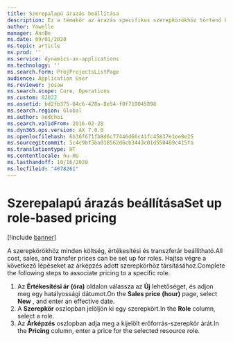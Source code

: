 ```yaml
---
title: Szerepalapú árazás beállítása
description: Ez a témakör az árazás specifikus szerepkörökhöz történő beállításáról nyújt információkat.
author: Yowelle
manager: AnnBe
ms.date: 09/01/2020
ms.topic: article
ms.prod: ''
ms.service: dynamics-ax-applications
ms.technology: ''
ms.search.form: ProjProjectsListPage
audience: Application User
ms.reviewer: josaw
ms.search.scope: Core, Operations
ms.custom: 82022
ms.assetid: bd2fb375-84c6-428a-8e54-f0f719045898
ms.search.region: Global
ms.author: andchoi
ms.search.validFrom: 2016-02-28
ms.dyn365.ops.version: AX 7.0.0
ms.openlocfilehash: 6b36f671fb8d6c77446d66c41fc45837e1ee8e25
ms.sourcegitcommit: 5c4c9bf3ba018562d6cb3443c01d550489c415fa
ms.translationtype: HT
ms.contentlocale: hu-HU
ms.lasthandoff: 10/16/2020
ms.locfileid: "4078261"
---
```

# <a name="set-up-role-based-pricing"></a><span data-ttu-id="eb056-103">Szerepalapú árazás beállítása</span><span class="sxs-lookup"><span data-stu-id="eb056-103">Set up role-based pricing</span></span>

[!include [banner](../includes/banner.md)]

<span data-ttu-id="eb056-104">A szerepkörökhöz minden költség, értékesítési és transzferár beállítható.</span><span class="sxs-lookup"><span data-stu-id="eb056-104">All cost, sales, and transfer prices can be set up for roles.</span></span> <span data-ttu-id="eb056-105">Hajtsa végre a következő lépéseket az árképzés adott szerepkörhöz társításához.</span><span class="sxs-lookup"><span data-stu-id="eb056-105">Complete the following steps to associate pricing to a specific role.</span></span>

1. <span data-ttu-id="eb056-106">Az **Értékesítési ár (óra)** oldalon válassza az **Új** lehetőséget, és adjon meg egy hatályossági dátumot.</span><span class="sxs-lookup"><span data-stu-id="eb056-106">On the **Sales price (hour)** page, select **New** , and enter an effective date.</span></span>
2. <span data-ttu-id="eb056-107">A **Szerepkör** oszlopban jelöljön ki egy szerepkört.</span><span class="sxs-lookup"><span data-stu-id="eb056-107">In the **Role** column, select a role.</span></span>
3. <span data-ttu-id="eb056-108">Az **Árképzés** oszlopban adja meg a kijelölt erőforrás-szerepkör árát.</span><span class="sxs-lookup"><span data-stu-id="eb056-108">In the **Pricing** column, enter a price for the selected resource role.</span></span>
